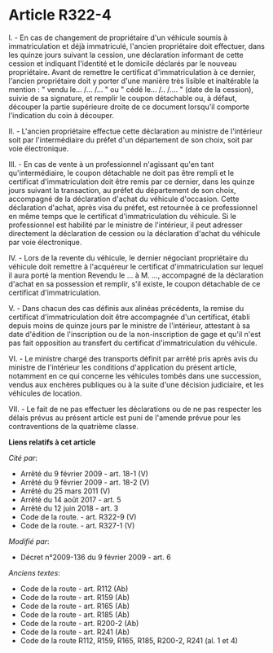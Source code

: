 # Article R322-4

I. - En cas de changement de propriétaire d'un véhicule soumis à immatriculation et déjà immatriculé, l'ancien propriétaire
doit effectuer, dans les quinze jours suivant la cession, une déclaration informant de cette cession et indiquant l'identité
et le domicile déclarés par le nouveau propriétaire. Avant de remettre le certificat d'immatriculation à ce dernier, l'ancien
propriétaire doit y porter d'une manière très lisible et inaltérable la mention : " vendu le... /... /... " ou " cédé
le... /.. /.... " (date de la cession), suivie de sa signature, et remplir le coupon détachable ou, à défaut, découper la
partie supérieure droite de ce document lorsqu'il comporte l'indication du coin à découper.

II. - L'ancien propriétaire effectue cette déclaration au ministre de l'intérieur soit par l'intermédiaire du préfet d'un
département de son choix, soit par voie électronique. 

III. - En cas de vente à un professionnel n'agissant qu'en tant qu'intermédiaire, le coupon détachable ne doit pas être
rempli et le certificat d'immatriculation doit être remis par ce dernier, dans les quinze jours suivant la transaction, au
préfet du département de son choix, accompagné de la déclaration d'achat du véhicule d'occasion. Cette déclaration d'achat,
après visa du préfet, est retournée à ce professionnel en même temps que le certificat d'immatriculation du véhicule. Si le
professionnel est habilité par le ministre de l'intérieur, il peut adresser directement la déclaration de cession ou la
déclaration d'achat du véhicule par voie électronique. 

IV. - Lors de la revente du véhicule, le dernier négociant propriétaire du véhicule doit remettre à l'acquéreur le certificat
d'immatriculation sur lequel il aura porté la mention Revendu le ... à M. ..., accompagné de la déclaration d'achat en sa
possession et remplir, s'il existe, le coupon détachable de ce certificat d'immatriculation.

V. - Dans chacun des cas définis aux alinéas précédents, la remise du certificat d'immatriculation doit être accompagnée d'un
certificat, établi depuis moins de quinze jours par le ministre de l'intérieur, attestant à sa date d'édition de
l'inscription ou de la non-inscription de gage et qu'il n'est pas fait opposition au transfert du certificat
d'immatriculation du véhicule.

VI. - Le ministre chargé des transports définit par arrêté pris après avis du ministre de l'intérieur les conditions
d'application du présent article, notamment en ce qui concerne les véhicules tombés dans une succession, vendus aux enchères
publiques ou à la suite d'une décision judiciaire, et les véhicules de location.

VII. - Le fait de ne pas effectuer les déclarations ou de ne pas respecter les délais prévus au présent article est puni de
l'amende prévue pour les contraventions de la quatrième classe.

**Liens relatifs à cet article**

_Cité par_:

  - Arrêté du 9 février 2009 - art. 18-1 (V)
  - Arrêté du 9 février 2009 - art. 18-2 (V)
  - Arrêté du 25 mars 2011 (V)
  - Arrêté du 14 août 2017 - art. 5
  - Arrêté du 12 juin 2018 - art. 3
  - Code de la route. - art. R322-9 (V)
  - Code de la route. - art. R327-1 (V)

_Modifié par_:

  - Décret n°2009-136 du 9 février 2009 - art. 6

_Anciens textes_:

  - Code de la route - art. R112 (Ab)
  - Code de la route - art. R159 (Ab)
  - Code de la route - art. R165 (Ab)
  - Code de la route - art. R185 (Ab)
  - Code de la route - art. R200-2 (Ab)
  - Code de la route - art. R241 (Ab)
  - Code de la route R112, R159, R165, R185, R200-2, R241 (al. 1 et 4)
